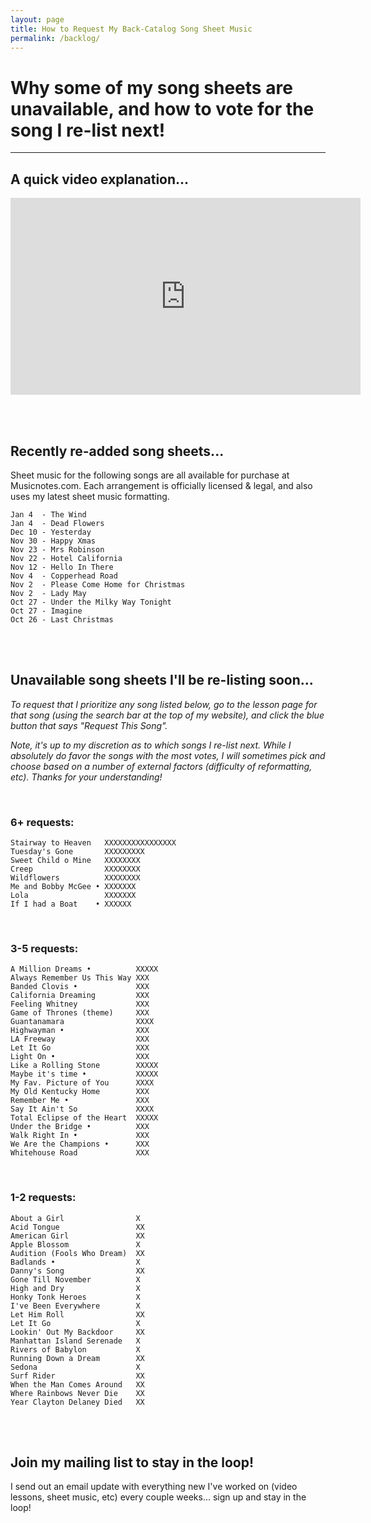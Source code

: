 ```yaml
---
layout: page
title: How to Request My Back-Catalog Song Sheet Music
permalink: /backlog/
---
```


<h1>Why some of my song sheets are unavailable, and how to vote for the song I re-list next!</h1>

<hr />

<h2>A quick video explanation...</h2>

<iframe width="560" height="315" src="https://www.youtube.com/embed/LlmYxrMCRHE" frameborder="0" allow="accelerometer; autoplay; encrypted-media; gyroscope; picture-in-picture" allowfullscreen></iframe>

<br /><br />

<h2>Recently re-added song sheets...</h2>

Sheet music for the following songs are all available for purchase at Musicnotes.com. Each arrangement is officially licensed & legal, and also uses my latest sheet music formatting.

    Jan 4  - The Wind
    Jan 4  - Dead Flowers
    Dec 10 - Yesterday
    Nov 30 - Happy Xmas
    Nov 23 - Mrs Robinson
    Nov 22 - Hotel California
    Nov 12 - Hello In There
    Nov 4  - Copperhead Road
    Nov 2  - Please Come Home for Christmas
    Nov 2  - Lady May
    Oct 27 - Under the Milky Way Tonight
    Oct 27 - Imagine
    Oct 26 - Last Christmas

<br /><br />

<h2>Unavailable song sheets I'll be re-listing soon...</h2>

<p><em>To request that I prioritize any song listed below, go to the lesson page for that song (using the search bar at the top of my website), and click the blue button that says "Request This Song".</em></p>

<p><em>Note, it's up to my discretion as to which songs I re-list next. While I absolutely do favor the songs with the most votes, I will sometimes pick and choose based on a number of external factors (difficulty of reformatting, etc). Thanks for your understanding!</em></p>

<br />

<h3>6+ requests:</h3>

    Stairway to Heaven   XXXXXXXXXXXXXXXX
    Tuesday's Gone       XXXXXXXXX
    Sweet Child o Mine   XXXXXXXX
    Creep                XXXXXXXX
    Wildflowers          XXXXXXXX
    Me and Bobby McGee • XXXXXXX
    Lola                 XXXXXXX
    If I had a Boat    • XXXXXX

<br />
<h3>3-5 requests:</h3>

    A Million Dreams •          XXXXX
    Always Remember Us This Way XXX
    Banded Clovis •             XXX
    California Dreaming         XXX
    Feeling Whitney             XXX
    Game of Thrones (theme)     XXX
    Guantanamara                XXXX
    Highwayman •                XXX
    LA Freeway                  XXX
    Let It Go                   XXX
    Light On •                  XXX
    Like a Rolling Stone        XXXXX
    Maybe it's time •           XXXXX
    My Fav. Picture of You      XXXX
    My Old Kentucky Home        XXX
    Remember Me •               XXX
    Say It Ain't So             XXXX
    Total Eclipse of the Heart  XXXXX
    Under the Bridge •          XXX
    Walk Right In •             XXX
    We Are the Champions •      XXX
    Whitehouse Road             XXX

<br />
<h3>1-2 requests:</h3>

    About a Girl                X
    Acid Tongue                 XX
    American Girl               XX
    Apple Blossom               X
    Audition (Fools Who Dream)  XX
    Badlands •                  X
    Danny's Song                XX
    Gone Till November          X
    High and Dry                X
    Honky Tonk Heroes           X
    I've Been Everywhere        X
    Let Him Roll                XX
    Let It Go                   X
    Lookin' Out My Backdoor     XX
    Manhattan Island Serenade   X
    Rivers of Babylon           X
    Running Down a Dream        XX  
    Sedona                      X
    Surf Rider                  XX
    When the Man Comes Around   XX
    Where Rainbows Never Die    XX
    Year Clayton Delaney Died   XX

<br /><br />

<h2>Join my mailing list to stay in the loop!</h2>
<p>I send out an email update with everything new I've worked on (video lessons, sheet music, etc) every couple weeks... sign up and stay in the loop!</p>
<script async data-uid="200aea9186" src="https://songnotes.ck.page/200aea9186/index.js"></script>
